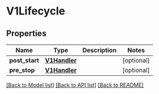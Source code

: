 # V1Lifecycle

## Properties
Name | Type | Description | Notes
------------ | ------------- | ------------- | -------------
**post_start** | [**V1Handler**](V1Handler.md) |  | [optional] 
**pre_stop** | [**V1Handler**](V1Handler.md) |  | [optional] 

[[Back to Model list]](../README.md#documentation-for-models) [[Back to API list]](../README.md#documentation-for-api-endpoints) [[Back to README]](../README.md)


